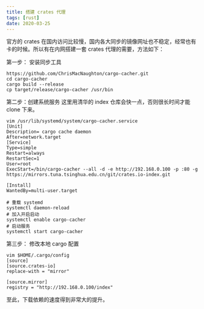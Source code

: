```yaml
---
title: 搭建 crates 代理
tags: [rust]
date: 2020-03-25
---
```

官方的 crates 在国内访问比较慢，国内各大同步的镜像网址也不稳定，经常也有卡的时候。所以有在内网搭建一套 crates 代理的需要，方法如下：

第一步： 安装同步工具
```shell
https://github.com/ChrisMacNaughton/cargo-cacher.git
cd cargo-cacher
cargo build --release
cp target/release/cargo-cacher /usr/bin
```

第二步：创建系统服务
这里用清华的 index 仓库会快一点，否则很长时间才能 clone 下来。
```shell
vim /usr/lib/systemd/system/cargo-cacher.service
[Unit]
Description= cargo cache daemon
After=network.target
[Service]
Type=simple
Restart=always
RestartSec=1
User=root
ExecStart=/bin/cargo-cacher --all -d -e http://192.168.0.100 -p :80 -g https://mirrors.tuna.tsinghua.edu.cn/git/crates.io-index.git

[Install]
WantedBy=multi-user.target

# 重载 systemd
systemctl daemon-reload
# 加入开启启动
systemctl enable cargo-cacher
# 启动服务
systemctl start cargo-cacher
```

第三步： 修改本地 cargo 配置
```shell
vim $HOME/.cargo/config
[source]
[source.crates-io]
replace-with = "mirror"

[source.mirror]
registry = "http://192.168.0.100/index"
```
至此，下载依赖的速度得到非常大的提升。
